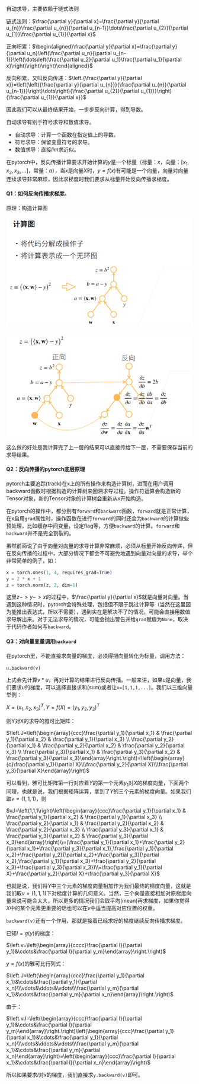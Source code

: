 自动求导，主要依赖于链式法则

链式法则：$`\frac{\partial y}{\partial x}=\frac{\partial y}{\partial u_{n}}\frac{\partial u_{n}}{\partial u_{n-1}}\dots\frac{\partial u_{2}}{\partial u_{1}}\frac{\partial u_{1}}{\partial x}`$ 

正向积累：$\begin{aligned}\frac{\partial y}{\partial x}=\frac{\partial y}{\partial u_n}\left(\frac{\partial u_n}{\partial u_{n-1}}\left(\dots\left(\frac{\partial u_2}{\partial u_1}\frac{\partial u_1}{\partial x}\right)\right)\right)\end{aligned}$ 

反向积累，又叫反向传递：$\left.{\frac{\partial y}{\partial x}}=\left(\left({\frac{\partial y}{\partial u_{n}}}{\frac{\partial u_{n}}{\partial u_{n-1}}}\right)\dots\right){\frac{\partial u_{2}}{\partial u_{1}}}\right){\frac{\partial u_{1}}{\partial x}}$ 

因此我们可以从最终结果开始，一步步反向计算，得到导数。

自动求导有别于符号求导和数值求导。

- 自动求导：计算一个函数在指定值上的导数。
- 符号求导：保留变量符号的求导。
- 数值求导：直接$lim$求近似。

在pytorch中，反向传播计算要求开始计算的$y$是一个标量（标量：$x$，向量：$[x_1,x_2,x_3,...]$，常量：$a$），当$x$是向量$X$时，$y=f(x)$有可能是一个向量，向量对向量连续求导非常麻烦，因此求梯度时我们要求从标量开始反向传播求梯度。

#### Q1：如何反向传播求梯度。

原理：构造计算图

![1697308812612](assets/1697308812612.png)

![1697308924143](assets/1697308924143.png)

这么做的好处是我计算完了上一层的结果可以直接传给下一层，不需要保存当前的求导结果。

#### Q2：反向传播的pytorch底层原理

pytorch主要追踪(track)在x上的所有操作来构造计算树，进而在用户调用backward函数时根据构造的计算树来回溯求导过程。操作符运算会构造新的Tensor对象，新的Tensor对象的计算树会重新从x开始构造。

在pytorch的操作中，都分别有`forward`和`backward`函数，`forward`就是正常计算，在x启用`grad`属性时，操作函数在进行`forward`的同时还会为`backward`的计算做些预处理，比如缓存中间变量，设定flag等，方便`backward`的计算。`forward`和`backward`并不是完全割裂的。

虽然前面说了由于向量对向量的求导计算非常麻烦，必须从标量开始反向传递，但在反向传播的过程中，大部分情况下都会不可避免地遇到向量对向量的求导，举个非常简单的例子，如：

```python
x = torch.ones(1, 4, requires_grad=True) 
y = 2 * x + 1
z = torch.norm(z, 2, dim=1)
```

这里$z->y->x$的过程中，$\frac{\partial y}{\partial x}$就是向量对向量。当遇到这种情况时，pytorch会特殊处理，包括但不限于跳过计算等（当然在这里因为能推出表达式，所以不需要），遇到实在是解决不了的情况，可能会直接用数值求导解出来。对于无法求导的情况，可能会抛出警告并给`grad`赋值为`None`，取决于代码作者如何写`backward`。

#### Q3：对向量变量调用`backward`

在pytorch里，不能直接求向量的梯度，必须得把向量转化为标量，调用方法：

`u.backward(v)`

上式会先计算$v*u$，再对计算的结果进行反向传播。一般来讲，如果$u$是向量，我们要求$u$的梯度，可以选择直接求和(sum)或者让`v=[1,1,1,...]`。我们以三维向量举例：

$X=(x_1,x_2,x_3)^T, Y=f(X)=(y_1,y_2,y_3)^T$

则Y对X的求导的雅可比矩阵：

$\left.J=\left(\begin{array}{ccc}\frac{\partial y_1}{\partial x_1} & \frac{\partial y_1}{\partial x_2} & \frac{\partial y_1}{\partial x_3} \\ \frac{\partial y_2}{\partial x_1} & \frac{\partial y_2}{\partial x_2} & \frac{\partial y_2}{\partial x_3} \\ \frac{\partial y_3}{\partial x_1} & \frac{\partial y_3}{\partial x_2} & \frac{\partial y_3}{\partial x_3}\end{array}\right.\right)=\left(\begin{array}{c}\frac{\partial y_1}{\partial X}\\\frac{\partial y_2}{\partial X}\\\frac{\partial y_3}{\partial X}\end{array}\right)$

可以看到，雅可比矩阵第一行对应着$Y$的第一个元素$y_1$对$X$的梯度向量，下面两个同理，也就是说，我们根据矩阵运算，拿到了$Y$的三个元素的梯度向量。如果我们取$v=(1,1,1)$，则

$vJ=\left(1,1,1\right)\left(\begin{array}{ccc}\frac{\partial y_1}{\partial x_1} & \frac{\partial y_1}{\partial x_2} & \frac{\partial y_1}{\partial x_3} \\ \frac{\partial y_2}{\partial x_1} & \frac{\partial y_2}{\partial x_2} & \frac{\partial y_2}{\partial x_3} \\ \frac{\partial y_3}{\partial x_1} & \frac{\partial y_3}{\partial x_2} & \frac{\partial y_3}{\partial x_3}\end{array}\right)\\=(\frac{\partial y_1}{\partial x_1}+\frac{\partial y_2}{\partial x_1}+\frac{\partial y_3}{\partial x_1},\frac{\partial y_1}{\partial x_2}+\frac{\partial y_2}{\partial x_2}+\frac{\partial y_3}{\partial x_2},\frac{\partial y_1}{\partial x_3}+\frac{\partial y_2}{\partial x_3}+\frac{\partial y_3}{\partial x_3})\\=\frac{\partial y_1}{\partial X}+\frac{\partial y_2}{\partial X}+\frac{\partial y_3}{\partial X}$

也就是说，我们将$Y$中三个元素的梯度向量相加作为我们最终的梯度向量，这就是我们取$v=(1,1,1)$下对梯度计算的几何意义。当然，三个向量直接相加对原梯度向量来说可能会太大，所以更多的情况我们会取平均(mean)再求梯度，如果你觉得$X$中的某个元素更重要的话也可以在$v$中适当提高对应位置的权重。

`backward(v)`还有一个作用，那就是接着已经求好的梯度继续反向传播求梯度。

已知$l=g(y)$的梯度：

$\left.v=\left(\begin{array}{cccc}\frac{\partial l}{\partial y_1}&\cdots&\frac{\partial l}{\partial y_m}\end{array}\right.\right)$

$y=f(x)$的雅可比行列式：

$\left.J=\left(\begin{array}{ccc}\frac{\partial y_1}{\partial x_1}&\cdots&\frac{\partial y_1}{\partial x_n}\\\vdots&\ddots&\vdots\\\frac{\partial y_m}{\partial x_1}&\cdots&\frac{\partial y_m}{\partial x_n}\end{array}\right.\right)$

由于：

$\left.vJ=\left(\begin{array}{ccc}\frac{\partial l}{\partial y_1}&\cdots&\frac{\partial l}{\partial y_m}\end{array}\right.\right)\left(\begin{array}{ccc}\frac{\partial y_1}{\partial x_1}&\cdots&\frac{\partial y_1}{\partial x_n}\\\vdots&\ddots&\vdots\\\frac{\partial y_m}{\partial x_1}&\cdots&\frac{\partial y_m}{\partial x_n}\end{array}\right)=\left(\begin{array}{ccc}\frac{\partial l}{\partial x_1}&\cdots&\frac{\partial l}{\partial x_n}\end{array}\right)$

所以如果要求$l​$对$x​$的梯度，我们直接求`y.backward(v)`即可。